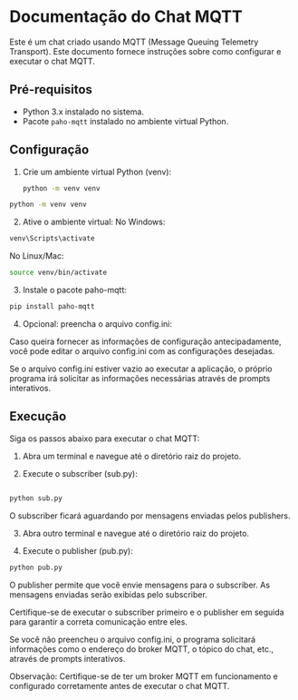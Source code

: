 # Documentação do Chat MQTT

Este é um chat criado usando MQTT (Message Queuing Telemetry Transport). Este documento fornece instruções sobre como configurar e executar o chat MQTT.

## Pré-requisitos

- Python 3.x instalado no sistema.
- Pacote `paho-mqtt` instalado no ambiente virtual Python.

## Configuração

1. Crie um ambiente virtual Python (venv):

   ```bash
   python -m venv venv
    ```
```bash
python -m venv venv
```
2. Ative o ambiente virtual:
No Windows:

```bash
venv\Scripts\activate
```
No Linux/Mac:

```bash
source venv/bin/activate
```

3. Instale o pacote paho-mqtt:

```bash
pip install paho-mqtt
```

4. Opcional: preencha o arquivo config.ini:

Caso queira fornecer as informações de configuração antecipadamente, você pode editar o arquivo config.ini com as configurações desejadas.

Se o arquivo config.ini estiver vazio ao executar a aplicação, o próprio programa irá solicitar as informações necessárias através de prompts interativos.

## Execução

Siga os passos abaixo para executar o chat MQTT:

1. Abra um terminal e navegue até o diretório raiz do projeto.

2. Execute o subscriber (sub.py):

```bash

python sub.py
```
O subscriber ficará aguardando por mensagens enviadas pelos publishers.

3. Abra outro terminal e navegue até o diretório raiz do projeto.

4. Execute o publisher (pub.py):

```bash
python pub.py
```
O publisher permite que você envie mensagens para o subscriber. As mensagens enviadas serão exibidas pelo subscriber.

Certifique-se de executar o subscriber primeiro e o publisher em seguida para garantir a correta comunicação entre eles.

Se você não preencheu o arquivo config.ini, o programa solicitará informações como o endereço do broker MQTT, o tópico do chat, etc., através de prompts interativos.

Observação: Certifique-se de ter um broker MQTT em funcionamento e configurado corretamente antes de executar o chat MQTT.